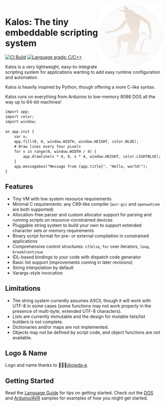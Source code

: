 <img align="right" src="docs/kalos-logo-ebo.png" width="200">

# Kalos: The tiny embeddable scripting system

[![CI Build](https://github.com/mmastrac/kalos/actions/workflows/build.yml/badge.svg)](https://github.com/mmastrac/kalos/actions/workflows/build.yml)
[![Language grade: C/C++](https://img.shields.io/lgtm/grade/cpp/g/mmastrac/kalos.svg?logo=lgtm&logoWidth=18)](https://lgtm.com/projects/g/mmastrac/kalos/context:cpp)

Kalos is a very lightweight, easy-to-integrate scripting system for applications wanting to add
easy runtime configuration and automation.

Kalos is heavily inspired by Python, though offering a more C-like syntax.

Kalos runs on everything from Arduinos to low-memory 8086 DOS all the way up to 64-bit machines!

```
import app;
import color;
import window;

on app.init {
    var x;
    app.fill(0, 0, window.WIDTH, window.HEIGHT, color.BLUE);
    # Draw lines every four pixels
    for x in range(0, window.WIDTH / 4) {
        app.drawline(x * 4, 0, x * 4, window.HEIGHT, color.LIGHTBLUE);
    }
    app.messagebox("Message from {app.title}", "Hello, world!");
}
```

## Features 

 * Tiny VM with low system resource requirements
 * Minimal C requirements: any C99-like compiler (`avr-gcc` and `openwatcom` are both supported)
 * Allocation-free parser and custom allocator support for parsing and running scripts on resource-constrained devices
 * Pluggable string system to build your own to support extended character sets or memory requirements
 * Binary script format for pre- or external compilation in constrained applications
 * Comprehensive control structures: `if`/`else`, `for` over iterators, `loop`, `break`/`continue`
 * IDL-based bindings to your code with dispatch code generator
 * Basic list support (improvements coming in later revisions)
 * String interpolation by default
 * Varargs-style invocation

## Limitations

 * The string system currently assumes ASCII, though it will work with UTF-8 in some cases (some functions
 may not work properly in the presence of multi-byte, extended UTF-8 characters).
 * Lists are currently immutable and the design for mutable lists/list builders is not complete.
 * Dictionaries and/or maps are not implemented.
 * Objects may not be defined by script code, and object functions are not available.

## Logo & Name

Logo and name thanks to 🚴🏽‍♀️[@ojeda-e](https://github.com/ojeda-e/).

## Getting Started

Read the [Language Guide](docs/LanguageGuide.md) for tips on getting started. Check out the [DOS](example/dos) and
[Arduino/AVR](example/avr) samples for examples of how you might get started.
